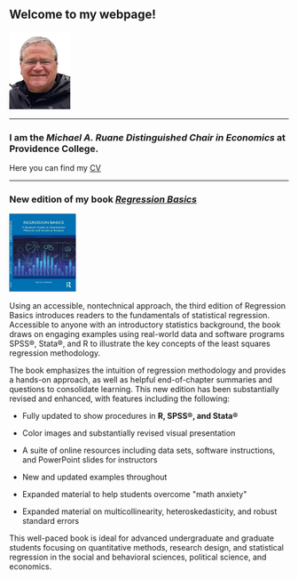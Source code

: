 ## **Welcome to my webpage!**

<img src="mypic.jpg" width="110" height="140">

---

### I am the *Michael A. Ruane Distinguished Chair in Economics* at Providence College.

Here you can find my [CV](vita_Fall_2024.pdf)

---
### New edition of my book [*Regression Basics*](https://www.routledge.com/9781032393186)

<img src="rb3e_cov.jpg" width="120" height="140">

Using an accessible, nontechnical approach, the third edition of Regression Basics introduces readers to the fundamentals of statistical regression. Accessible to anyone with an introductory statistics background, the book draws on engaging examples using real-world data and software programs SPSS®, Stata®, and R to illustrate the key concepts of the least squares regression methodology.

The book emphasizes the intuition of regression methodology and provides a hands-on approach, as well as helpful end-of-chapter summaries and questions to consolidate learning. This new edition has been substantially revised and enhanced, with features including the following:

* Fully updated to show procedures in **R, SPSS®, and Stata®**

* Color images and substantially revised visual presentation

* A suite of online resources including data sets, software instructions, and PowerPoint slides for instructors

* New and updated examples throughout

* Expanded material to help students overcome "math anxiety"
  
* Expanded material on multicollinearity, heteroskedasticity, and robust standard errors

This well-paced book is ideal for advanced undergraduate and graduate students focusing on quantitative methods, research design, and statistical regression in the social and behavioral sciences, political science, and economics.
